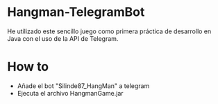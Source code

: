 # Hangman-TelegramBot
He utilizado este sencillo juego como primera práctica de desarrollo en Java con el uso de la API de Telegram.

# How to
- Añade el bot "Silinde87_HangMan" a telegram
- Ejecuta el archivo HangmanGame.jar


